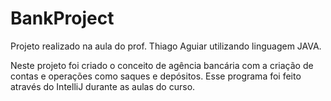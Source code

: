 # BankProject
Projeto realizado na aula do prof. Thiago Aguiar utilizando linguagem JAVA.

Neste projeto foi criado o conceito de agência bancária com a criação de contas e operações como saques e depósitos. 
Esse programa foi feito através do IntelliJ durante as aulas do curso.

